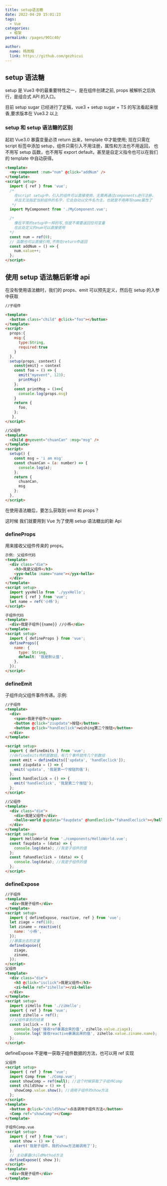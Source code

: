 ```yaml
---
title: setup语法糖
date: 2022-04-20 15:01:23
tags:
  - Vue
categories:
  - 框架
permalink: /pages/901c40/

author:
  name: 杨雨翔
  link: https://github.com/gezhicui
---
```


## setup 语法糖

setup 是 Vue3 中的最重要特性之一，是在组件创建之前, props 被解析之后执行，是组合式 API 的入口。

目前 setup sugar 已经进行了定稿，vue3 + setup sugar + TS 的写法看起来很香,要求版本在 Vue3.2 以上

### setup 和 setup 语法糖的区别

起初 Vue3.0 暴露变量必须 return 出来，template 中才能使用;
现在只需在 script 标签中添加 setup，组件只需引入不用注册，属性和方法也不用返回，
也不用写 setup 函数，也不用写 export default，甚至是自定义指令也可以在我们的 template 中自动获得。

```html
<template>
  <my-component :num="num" @click="addNum" />
</template>
<script setup>
  import { ref } from 'vue';
  /*   
    在script setup中，引入的组件可以直接使用，无需再通过components进行注册，
    并且无法指定当前组件的名字，它会自动以文件名为主，也就是不用再写name属性了
   */
  import MyComponent from './MyComponent.vue';

  /* 
    像在平常的setup中一样的写,但是不需要返回任何变量
    在此处定义的num可以直接使用 
  */
  const num = ref(0);
  // 函数也可以直接引用,不用在return中返回
  const addNum = () => {
    num.value++;
  };
</script>
```

## 使用 setup 语法糖后新增 api

在没有使用语法糖时，我们的 props、emit 可以预先定义，然后在 setup 的入参中获取

```html
//子组件

<template>
  <button class="child" @click="foo"></button>
</template>
<script>
  props:{
    msg:{
      type:String,
      required:true
    }
  },
  setup(props, context) {
    const{emit} = context
    const foo = () => {
      emit("myevent", 123);
      printMsg()
    };
    const printMsg = ()=>{
      console.log(props.msg)
    }
    return {
      foo,
    };
   },
</script>

//父组件
<template>
  <Child @myevent="chuanCan" :msg="msg" />
</template>
<script>
  setup() {
    const msg = 'i am msg'
    const chuanCan = (a: number) => {
      console.log(a);
    };
    return {
      chuanCan,
      msg
    };
  },
</script>
```

在使用语法糖后，要怎么获取到 emit 和 props？

这时候 我们就要用到 Vue 为了使用 setup 语法糖出的新 Api

### defineProps

用来接收父组件传来的 props。

```html
示例: 父组件代码
<template>
  <div class="die">
    <h3>我是父组件</h3>
    <yyx-hello :name="name"></yyx-hello>
  </div>
</template>
<script setup>
  import yyxHello from './yyxHello';
  import { ref } from 'vue';
  let name = ref('小杨');
</script>

子组件代码
<template>
  <div>我是子组件{{name}} //小杨</div>
</template>
<script setup>
  import { defineProps } from 'vue';
  defineProps({
    name: {
      type: String,
      default: '我是默认值',
    },
  });
</script>
```

### defineEmit

子组件向父组件事件传递。示例:

```html
//子组件
<template>
  <div>
    <span>我是子组件</span>
    <button @click="ziupdata">按钮</button>
    <button @click="handleclick">wishing第二个按钮</button>
  </div>
</template>

<script setup>
  import { defineEmits } from 'vue';
  //defineEmits传的是数组，有几个事件就传几个到数组
  const emit = defineEmits(['updata', 'handleclick']);
  const ziupdata = () => {
    emit('updata', '我是第一个按钮的值');
  };
  const handleclick = () => {
    emit('handleclick', '我是第二个按钮');
  };
</script>

//父组件
<template>
  <div class="die">
    <div>我是父组件</div>
    <hello-world @updata="faupdata" @handleclick="fahandleclick"></hello-world>
  </div>
</template>
<script setup>
  import HelloWorld from './components/HelloWorld.vue';
  const faupdata = (data) => {
    console.log(data); //我是子组件的值
  };
  const fahandleclick = (data) => {
    console.log(data); //我是子组件的值
  };
</script>
```

### defineExpose

```html
//子组件
<template>
  <div>我是子组件</div>
</template>
<script setup>
  import { defineExpose, reactive, ref } from 'vue';
  let ziage = ref(18);
  let ziname = reactive({
    name: '小杨',
  });
  //暴露出去的变量
  defineExpose({
    ziage,
    ziname,
  });
</script>
父组件
<template>
  <div class="die">
    <h3 @click="isclick">我是父组件</h3>
    <zi-hello ref="zihello"></zi-hello>
  </div>
</template>
<script setup>
  import ziHello from './ziHello';
  import { ref } from 'vue';
  const zihello = ref();
  //父组件拿到的结果
  const isclick = () => {
    console.log('接收ref暴漏出来的值', zihello.value.ziage);
    console.log('接收reactive暴漏出来的值', zihello.value.ziname.name);
  };
</script>
```

defineExpose 不是唯一获取子组件数据的方法，也可以用 ref 实现

```html
父组件
<script setup>
  import { ref } from 'vue';
  import Comp from './Comp.vue';
  const showComp = ref(null); //这个时候获取了子组件Comp
  const childShow = () => {
    showComp.value.show(); //调用子组件的show方法
  };
</script>
<template>
  <button @click="childShow">点击调用子组件方法</button>
  <Comp ref="showComp"></Comp>
</template>

子组件Comp.vue
<script setup>
  import { ref } from 'vue';
  const show = () => {
    alert('我是子组件，我的show方法被调用了');
  };
  // 主动暴露childMethod方法
  defineExpose({ show });
</script>
<template>
  <div>我是子组件</div>
</template>
```
